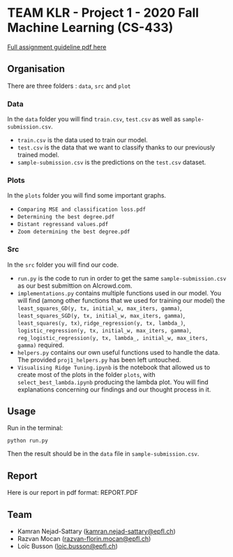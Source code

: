 # TEAM KLR - Project 1 - 2020 Fall Machine Learning (CS-433)

[Full assignment guideline pdf here](https://github.com/epfml/ML_course/blob/master/projects/project1/project1_description.pdf)


## Organisation

There are three folders : `data`, `src` and `plot`

### Data

In the `data` folder you will find `train.csv`, `test.csv` as well as `sample-submission.csv`.

- `train.csv` is the data used to train our model.
- `test.csv` is the data that we want to classify thanks to our previously trained model.
- `sample-submission.csv` is the predictions on the `test.csv` dataset.

### Plots

In the `plots` folder you will find some important graphs.

- `Comparing MSE and classification loss.pdf`
- `Determining the best degree.pdf`
- `Distant regressand values.pdf`
- `Zoom determining the best degree.pdf`

### Src

In the `src` folder you will find our code. 

- `run.py` is the code to run in order to get the same `sample-submission.csv` as our best submittion on AIcrowd.com.
- `implementations.py` contains multiple functions used in our model. You will find (among other functions that we used for training our model) the `least_squares_GD(y, tx, initial_w, max_iters, gamma)`, `least_squares_SGD(y, tx, initial_w, max_iters, gamma)`, `least_squares(y, tx)`, `ridge_regression(y, tx, lambda_)`, `logistic_regression(y, tx, initial_w, max_iters, gamma)`, `reg_logistic_regression(y, tx, lambda_, initial_w, max_iters, gamma)` required.
- `helpers.py` contains our own useful functions used to handle the data. The provided `proj1_helpers.py` has been left untouched.
- `Visualising Ridge Tuning.ipynb` is the notebook that allowed us to create most of the plots in the folder `plots`, with `select_best_lambda.ipynb` producing the lambda plot. You will find explanations concerning our findings and our thought process in it.

## Usage

Run in the terminal:

```
python run.py
```

Then the result should be in the `data` file in `sample-submission.csv`. 

## Report

Here is our report in pdf format: REPORT.PDF

## Team

- Kamran Nejad-Sattary (kamran.nejad-sattary@epfl.ch)
- Razvan Mocan (razvan-florin.mocan@epfl.ch)
- Loïc Busson (loic.busson@epfl.ch)

